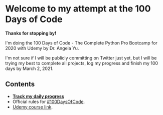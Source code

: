 # Welcome to my attempt at the 100 Days of Code

**Thanks for stopping by!**

I'm doing the 100 Days of Code - The Complete Python Pro Bootcamp for 2020 with Udemy by Dr. Angela Yu. 

I'm not sure if I will be publicly committing on Twitter just yet, but I will be trying my best to complete all projects, log my progress and finish my 100 days by March 2, 2021.

## Contents 
- **[Track my daily progress](https://github.com/gervanna/100daysofcode/blob/main/LOG.md)**
- Official rules for [#100DaysOfCode](https://www.100daysofcode.com).
- [Udemy course link](https://www.udemy.com/course/100-days-of-code/).
